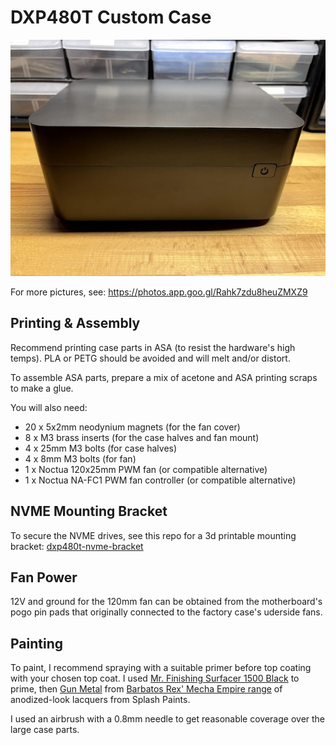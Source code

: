 # DXP480T Custom Case

![Front](assets/001_front_sm.jpg)

For more pictures, see: https://photos.app.goo.gl/Rahk7zdu8heuZMXZ9


## Printing & Assembly

Recommend printing case parts in ASA (to resist the hardware's high temps).  PLA or PETG should be avoided and will melt and/or distort.

To assemble ASA parts, prepare a mix of acetone and ASA printing scraps to make a glue.

You will also need:
* 20 x 5x2mm neodynium magnets (for the fan cover)
* 8 x M3 brass inserts (for the case halves and fan mount)
* 4 x 25mm M3 bolts (for case halves)
* 4 x 8mm M3 bolts (for fan)
* 1 x Noctua 120x25mm PWM fan (or compatible alternative)
* 1 x Noctua NA-FC1 PWM fan controller (or compatible alternative)

## NVME Mounting Bracket

To secure the NVME drives, see this repo for a 3d printable mounting bracket:
[dxp480t-nvme-bracket](https://github.com/mlilley/dxp480t-nvme-bracket)

## Fan Power

12V and ground for the 120mm fan can be obtained from the motherboard's pogo pin pads that originally connected to the factory case's uderside fans.

## Painting

To paint, I recommend spraying with a suitable primer before top coating with your chosen top coat.  I used [Mr. Finishing Surfacer 1500 Black](https://www.mr-hobby.com/en/product2/category_33/256.html) to prime, then [Gun Metal](https://www.splash-paints.com/product-page/gunmetal) from [Barbatos Rex' Mecha Empire range](https://www.splash-paints.com/barbatosrex) of anodized-look lacquers from Splash Paints.

I used an airbrush with a 0.8mm needle to get reasonable coverage over the large case parts.
